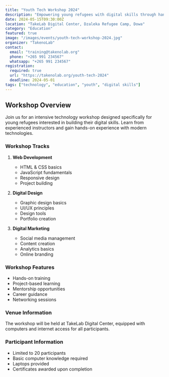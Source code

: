```yaml
---
title: "Youth Tech Workshop 2024"
description: "Empowering young refugees with digital skills through hands-on technology workshops and training sessions."
date: 2024-05-15T09:30:00Z
location: "TakeLab Digital Center, Dzaleka Refugee Camp, Dowa"
category: "Education"
featured: true
image: "/images/events/youth-tech-workshop-2024.jpg"
organizer: "TakenoLab"
contact:
  email: "training@takenolab.org"
  phone: "+265 991 234567"
  whatsapp: "+265 991 234567"
registration:
  required: true
  url: "https://takenolab.org/youth-tech-2024"
  deadline: 2024-05-01
tags: ["technology", "education", "youth", "digital skills"]
---
```


## Workshop Overview

Join us for an intensive technology workshop designed specifically for young refugees interested in building their digital skills. Learn from experienced instructors and gain hands-on experience with modern technologies.

### Workshop Tracks

1. **Web Development**
   - HTML & CSS basics
   - JavaScript fundamentals
   - Responsive design
   - Project building

2. **Digital Design**
   - Graphic design basics
   - UI/UX principles
   - Design tools
   - Portfolio creation

3. **Digital Marketing**
   - Social media management
   - Content creation
   - Analytics basics
   - Online branding

### Workshop Features

- Hands-on training
- Project-based learning
- Mentorship opportunities
- Career guidance
- Networking sessions

### Venue Information

The workshop will be held at TakeLab Digital Center, equipped with computers and internet access for all participants.

### Participant Information

- Limited to 20 participants
- Basic computer knowledge required
- Laptops provided
- Certificates awarded upon completion